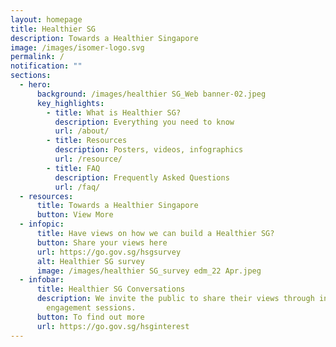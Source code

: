 ```yaml
---
layout: homepage
title: Healthier SG
description: Towards a Healthier Singapore
image: /images/isomer-logo.svg
permalink: /
notification: ""
sections:
  - hero:
      background: /images/healthier SG_Web banner-02.jpeg
      key_highlights:
        - title: What is Healthier SG?
          description: Everything you need to know
          url: /about/
        - title: Resources
          description: Posters, videos, infographics
          url: /resource/
        - title: FAQ
          description: Frequently Asked Questions
          url: /faq/
  - resources:
      title: Towards a Healthier Singapore
      button: View More
  - infopic:
      title: Have views on how we can build a Healthier SG?
      button: Share your views here
      url: https://go.gov.sg/hsgsurvey
      alt: Healthier SG survey
      image: /images/healthier SG_survey edm_22 Apr.jpeg
  - infobar:
      title: Healthier SG Conversations
      description: We invite the public to share their views through in-person
        engagement sessions.
      button: To find out more
      url: https://go.gov.sg/hsginterest
---
```

